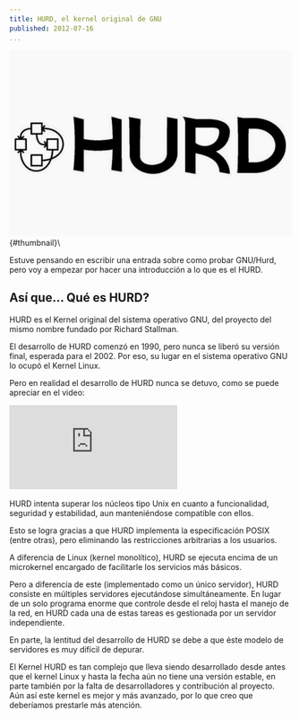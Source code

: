 ```yaml
---
title: HURD, el kernel original de GNU
published: 2012-07-16
...
```


![](/img/hurd/thumbnail.png){#thumbnail}\


Estuve pensando en escribir una entrada sobre como probar GNU/Hurd, pero voy a
empezar por hacer una introducción a lo que es el HURD.

## Así que... Qué es HURD?

HURD es el Kernel original del sistema operativo GNU, del proyecto del mismo
nombre fundado por Richard Stallman.

El desarrollo de HURD comenzó en 1990, pero nunca se liberó su versión final,
esperada para el 2002. Por eso, su lugar en el sistema operativo GNU lo ocupó el
Kernel Linux.

<!--more-->

Pero en realidad el desarrollo de HURD nunca se detuvo, como se puede apreciar
en el video:

<div class='video embed-responsive embed-responsive-16by9'>
<iframe src="https://www.youtube.com/embed/1YFUY6g5dJ8" frameborder="0" allowfullscreen></iframe>
</div>


HURD intenta superar los núcleos tipo Unix en cuanto a funcionalidad, seguridad
y estabilidad, aun manteniéndose compatible con ellos.

Esto se logra gracias a que HURD implementa la especificación POSIX (entre
otras), pero eliminando las restricciones arbitrarias a los usuarios.

A diferencia de Linux (kernel monolítico), HURD se ejecuta encima de un
microkernel encargado de facilitarle los servicios más básicos.

Pero a diferencia de este (implementado como un único servidor), HURD consiste
en múltiples servidores ejecutándose simultáneamente. En lugar de un solo
programa enorme que controle desde el reloj hasta el manejo de la red, en HURD
cada una de estas tareas es gestionada por un servidor independiente.

En parte, la lentitud del desarrollo de HURD se debe a que éste modelo de
servidores es muy difícil de depurar.

El Kernel HURD es tan complejo que lleva siendo desarrollado desde antes que el
kernel Linux y hasta la fecha aún no tiene una versión estable, en parte también
por la falta de desarrolladores y contribución al proyecto. Aún así este kernel
es mejor y más avanzado, por lo que creo que deberíamos prestarle más
atención.
